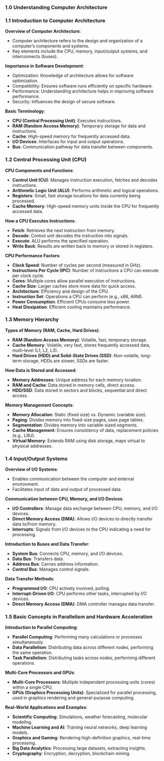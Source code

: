 ### 1.0 Understanding Computer Architecture

### 1.1 Introduction to Computer Architecture

**Overview of Computer Architecture**:

- Computer architecture refers to the design and organization of a computer’s components and systems.
- Key elements include the CPU, memory, input/output systems, and interconnects (buses).

**Importance in Software Development**:

- Optimization: Knowledge of architecture allows for software optimization.
- Compatibility: Ensures software runs efficiently on specific hardware.
- Performance: Understanding architecture helps in improving software performance.
- Security: Influences the design of secure software.

**Basic Terminology**:

- **CPU (Central Processing Unit)**: Executes instructions.
- **RAM (Random Access Memory)**: Temporary storage for data and instructions.
- **Cache**: High-speed memory for frequently accessed data.
- **I/O Devices**: Interfaces for input and output operations.
- **Bus**: Communication pathway for data transfer between components.

### 1.2 Central Processing Unit (CPU)

**CPU Components and Functions**:

- **Control Unit (CU)**: Manages instruction execution, fetches and decodes instructions.
- **Arithmetic Logic Unit (ALU)**: Performs arithmetic and logical operations.
- **Registers**: Small, fast storage locations for data currently being processed.
- **Cache Memory**: High-speed memory units inside the CPU for frequently accessed data.

**How a CPU Executes Instructions**:

- **Fetch**: Retrieves the next instruction from memory.
- **Decode**: Control unit decodes the instruction into signals.
- **Execute**: ALU performs the specified operation.
- **Write Back**: Results are written back to memory or stored in registers.

**CPU Performance Factors**:

- **Clock Speed**: Number of cycles per second (measured in GHz).
- **Instructions Per Cycle (IPC)**: Number of instructions a CPU can execute per clock cycle.
- **Cores**: Multiple cores allow parallel execution of instructions.
- **Cache Size**: Larger caches store more data for quick access.
- **Architecture**: Efficiency and design of the CPU.
- **Instruction Set**: Operations a CPU can perform (e.g., x86, ARM).
- **Power Consumption**: Efficient CPUs consume less power.
- **Heat Dissipation**: Efficient cooling maintains performance.

### 1.3 Memory Hierarchy

**Types of Memory (RAM, Cache, Hard Drives)**:

- **RAM (Random Access Memory)**: Volatile, fast, temporary storage.
- **Cache Memory**: Volatile, very fast, stores frequently accessed data, multi-level (L1, L2, L3).
- **Hard Drives (HDD) and Solid-State Drives (SSD)**: Non-volatile, long-term storage, HDDs are slower, SSDs are faster.

**How Data is Stored and Accessed**:

- **Memory Addresses**: Unique address for each memory location.
- **RAM and Cache**: Data stored in memory cells, direct access.
- **HDD/SSD**: Data stored in sectors and blocks, sequential and direct access.

**Memory Management Concepts**:

- **Memory Allocation**: Static (fixed size) vs. Dynamic (variable size).
- **Paging**: Divides memory into fixed-size pages, uses page tables.
- **Segmentation**: Divides memory into variable-sized segments.
- **Cache Management**: Ensures consistency of data, replacement policies (e.g., LRU).
- **Virtual Memory**: Extends RAM using disk storage, maps virtual to physical addresses.

### 1.4 Input/Output Systems

**Overview of I/O Systems**:

- Enables communication between the computer and external environment.
- Facilitates input of data and output of processed data.

**Communication between CPU, Memory, and I/O Devices**:

- **I/O Controllers**: Manage data exchange between CPU, memory, and I/O devices.
- **Direct Memory Access (DMA)**: Allows I/O devices to directly transfer data to/from memory.
- **Interrupts**: Signals from I/O devices to the CPU indicating a need for processing.

**Introduction to Buses and Data Transfer**:

- **System Bus**: Connects CPU, memory, and I/O devices.
- **Data Bus**: Transfers data.
- **Address Bus**: Carries address information.
- **Control Bus**: Manages control signals.

**Data Transfer Methods**:

- **Programmed I/O**: CPU actively involved, polling.
- **Interrupt-Driven I/O**: CPU performs other tasks, interrupted by I/O devices.
- **Direct Memory Access (DMA)**: DMA controller manages data transfer.

### 1.5 Basic Concepts in Parallelism and Hardware Acceleration

**Introduction to Parallel Computing**:

- **Parallel Computing**: Performing many calculations or processes simultaneously.
- **Data Parallelism**: Distributing data across different nodes, performing the same operation.
- **Task Parallelism**: Distributing tasks across nodes, performing different operations.

**Multi-Core Processors and GPUs**:

- **Multi-Core Processors**: Multiple independent processing units (cores) within a single CPU.
- **GPUs (Graphics Processing Units)**: Specialized for parallel processing, used in graphics rendering and general-purpose computing.

**Real-World Applications and Examples**:

- **Scientific Computing**: Simulations, weather forecasting, molecular modeling.
- **Machine Learning and AI**: Training neural networks, deep learning models.
- **Graphics and Gaming**: Rendering high-definition graphics, real-time processing.
- **Big Data Analytics**: Processing large datasets, extracting insights.
- **Cryptography**: Encryption, decryption, blockchain mining.
